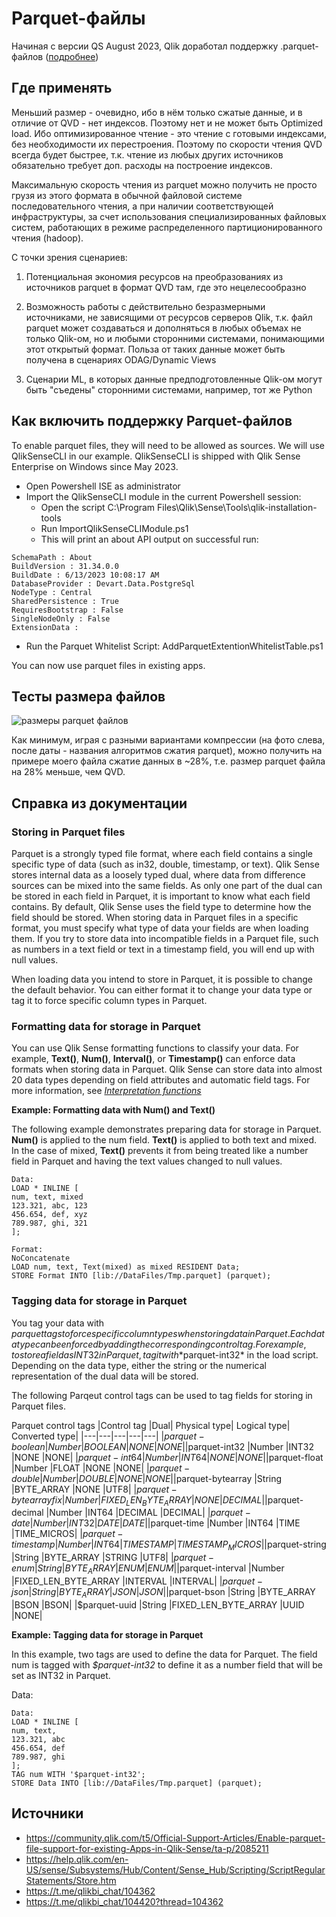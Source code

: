 # Parquet-файлы

Начиная с версии QS August 2023, Qlik доработал поддержку .parquet-файлов ([подробнее](https://parquet.apache.org/))

## Где применять

Меньший размер - очевидно,  ибо в нём только сжатые данные, и в отличие от QVD - нет индексов. Поэтому нет и не может быть Optimized load. Ибо оптимизированное чтение - это чтение с готовыми индексами, без необходимости их перестроения.
Поэтому по скорости чтения QVD всегда будет быстрее, т.к. чтение из любых других источников обязательно требует доп. расходы на построение индексов.

Максимальную скорость чтения из parquet можно получить не просто грузя из этого формата в обычной файловой системе последовательного чтения, а при наличии соответствующей инфраструктуры, за счет использования специализированных файловых систем, работающих в режиме распределенного партиционированного чтения (hadoop).

С точки зрения сценариев:
1. Потенциальная экономия ресурсов на преобразованиях из источников parquet в формат QVD там, где это нецелесообразно

2. Возможность работы с действительно безразмерными источниками, не зависящими от ресурсов серверов Qlik, т.к. файл parquet может создаваться и дополняться в любых объемах не только Qlik-ом, но и любыми сторонними системами, понимающими этот открытый формат. Польза от таких данные может быть получена в сценариях ODAG/Dynamic Views

3. Сценарии ML, в которых данные предподготовленные Qlik-ом могут быть "съедены" сторонними системами, например, тот же Python

## Как включить поддержку Parquet-файлов

To enable parquet files, they will need to be allowed as sources. We will use QlikSenseCLI in our example.  QlikSenseCLI is shipped with Qlik Sense Enterprise on Windows since May 2023.

- Open Powershell ISE as administrator
- Import the QlikSenseCLI module in the current Powershell session:
    - Open the script C:\Program Files\Qlik\Sense\Tools\qlik-installation-tools
    - Run ImportQlikSenseCLIModule.ps1
    - This will print an about API output on successful run:

```
SchemaPath : About
BuildVersion : 31.34.0.0
BuildDate : 6/13/2023 10:08:17 AM
DatabaseProvider : Devart.Data.PostgreSql
NodeType : Central
SharedPersistence : True
RequiresBootstrap : False
SingleNodeOnly : False
ExtensionData :
```

- Run the Parquet Whitelist Script:
AddParquetExtentionWhitelistTable.ps1

You can now use parquet files in existing apps.

## Тесты размера файлов

![размеры parquet файлов](/img/nocategory/WdtYb97P3h.png)

Как минимум, играя с разными вариантами компрессии (на фото слева, после даты - названия алгоритмов сжатия parquet), можно получить на примере моего файла сжатие данных в ~28%, т.е. размер parquet файла на 28% меньше, чем QVD.

## Справка из документации

### Storing in Parquet files

Parquet is a strongly typed file format, where each field contains a single specific type of data (such as in32, double, timestamp, or text). Qlik Sense stores internal data as a loosely typed dual, where data from difference sources can be mixed into the same fields. As only one part of the dual can be stored in each field in Parquet, it is important to know what each field contains. By default, Qlik Sense uses the field type to determine how the field should be stored. When storing data in Parquet files in a specific format, you must specify what type of data your fields are when loading them. If you try to store data into incompatible fields in a Parquet file, such as numbers in a text field or text in a timestamp field, you will end up with null values.

When loading data you intend to store in Parquet, it is possible to change the default behavior. You can either format it to change your data type or tag it to force specific column types in Parquet.

### Formatting data for storage in Parquet

You can use Qlik Sense formatting functions to classify your data. For example, **Text()**, **Num()**, **Interval()**, or **Timestamp()** can enforce data formats when storing data in Parquet. Qlik Sense can store data into almost 20 data types depending on field attributes and automatic field tags. For more information, see [_Interpretation functions_](https://help.qlik.com/en-US/sense/February2024/Subsystems/Hub/Content/Sense_Hub/Scripting/InterpretationFunctions/interpretation-functions.htm)

**Example: Formatting data with Num() and Text()**

The following example demonstrates preparing data for storage in Parquet. **Num()** is applied to the num field. **Text()** is applied to both text and mixed. In the case of mixed, **Text()** prevents it from being treated like a number field in Parquet and having the text values changed to null values.

```
Data:
LOAD * INLINE [
num, text, mixed
123.321, abc, 123
456.654, def, xyz
789.987, ghi, 321
];

Format:
NoConcatenate
LOAD num, text, Text(mixed) as mixed RESIDENT Data;
STORE Format INTO [lib://DataFiles/Tmp.parquet] (parquet);
```

### Tagging data for storage in Parquet

You tag your data with $parquet tags to force specific column types when storing data in Parquet. Each data type can be enforced by adding the corresponding control tag. For example, to store a field as INT32 in Parquet, tag it with *$parquet-int32* in the load script. Depending on the data type, either the string or the numerical representation of the dual data will be stored.

The following Parqeut control tags can be used to tag fields for storing in Parquet files.

Parquet control tags
|Control tag |Dual| Physical type| Logical type| Converted type|
|---|---|---|---|---|
|$parquet-boolean |Number |BOOLEAN |NONE |NONE|
|$parquet-int32 |Number |INT32 |NONE |NONE|
|$parquet-int64 |Number |INT64 |NONE |NONE|
|$parquet-float |Number |FLOAT |NONE |NONE|
|$parquet-double |Number |DOUBLE |NONE |NONE|
|$parquet-bytearray |String |BYTE_ARRAY |NONE |UTF8|
|$parquet-bytearrayfix |Number |FIXED_LEN_BYTE_ARRAY |NONE |DECIMAL|
|$parquet-decimal |Number |INT64 |DECIMAL |DECIMAL|
|$parquet-date |Number |INT32 |DATE |DATE|
|$parquet-time |Number |INT64 |TIME |TIME_MICROS|
|$parquet-timestamp |Number |INT64 |TIMESTAMP |TIMESTAMP_MICROS|
|$parquet-string |String |BYTE_ARRAY |STRING |UTF8|
|$parquet-enum |String |BYTE_ARRAY |ENUM |ENUM|
|$parquet-interval |Number |FIXED_LEN_BYTE_ARRAY |INTERVAL |INTERVAL|
|$parquet-json |String |BYTE_ARRAY |JSON |JSON|
|$parquet-bson |String |BYTE_ARRAY |BSON |BSON|
|$parquet-uuid |String |FIXED_LEN_BYTE_ARRAY |UUID |NONE|

**Example: Tagging data for storage in Parquet**

In this example, two tags are used to define the data for Parquet. The field num is tagged with *$parquet-int32* to define it as a number field that will be set as INT32 in Parquet.

Data:

```
Data:
LOAD * INLINE [
num, text,
123.321, abc
456.654, def
789.987, ghi
];
TAG num WITH '$parquet-int32';
STORE Data INTO [lib://DataFiles/Tmp.parquet] (parquet);
```

## Источники

- https://community.qlik.com/t5/Official-Support-Articles/Enable-parquet-file-support-for-existing-Apps-in-Qlik-Sense/ta-p/2085211
- https://help.qlik.com/en-US/sense/Subsystems/Hub/Content/Sense_Hub/Scripting/ScriptRegularStatements/Store.htm
- https://t.me/qlikbi_chat/104362
- https://t.me/qlikbi_chat/104420?thread=104362
